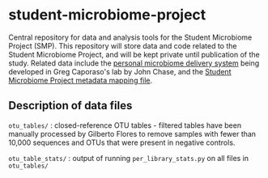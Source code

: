 student-microbiome-project
==========================

Central repository for data and analysis tools for the Student Microbiome Project (SMP). This repository will store data and code related to the Student Microbiome Project, and will be kept private until publication of the study. Related data include the [personal microbiome delivery system](https://github.com/qiime/personal-microbiome-delivery) being developed in Greg Caporaso's lab by John Chase, and the [Student Microbiome Project metadata mapping file](https://docs.google.com/spreadsheet/ccc?key=0AvglGXLayhG7dDFUZ3JVVkFrTFFjMWJDWTZheVVROVE). 

Description of data files
-------------------------

``otu_tables/`` : closed-reference OTU tables - filtered tables have been manually processed by Gilberto Flores to remove samples with fewer than 10,000 sequences and OTUs that were present in negative controls. 

``otu_table_stats/`` : output of running ``per_library_stats.py`` on all files in ``otu_tables/``